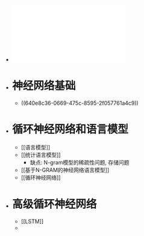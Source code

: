 - ![Lecture4-神经网络和语言模型.pdf](../assets/Lecture4-神经网络和语言模型_1678674958407_0.pdf)
- # 神经网络基础
	- ((640e8c36-0669-475c-8595-2f057761a4c9))
- # 循环神经网络和语言模型
	- [[语言模型]]
	- [[统计语言模型]]
		- 缺点: N-gram模型的稀疏性问题, 存储问题
	- [[基于N-GRAM的神经网络语言模型]]
	- [[循环神经网络]]
- # 高级循环神经网络
	- [[LSTM]]
	-